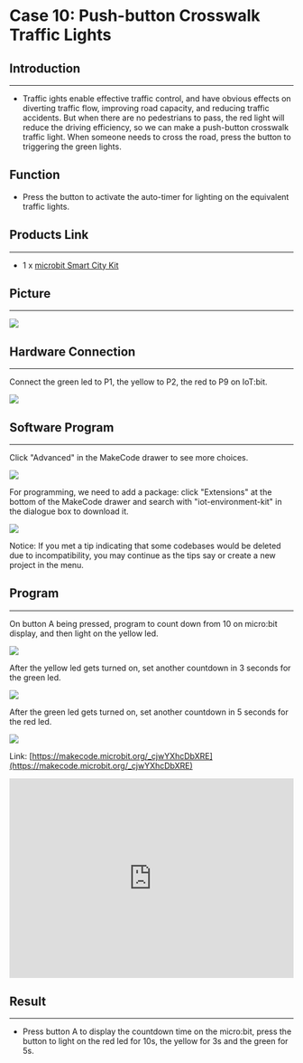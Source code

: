 # Case 10: Push-button Crosswalk Traffic Lights


##  Introduction 
---

- Traffic ights enable effective traffic control, and have obvious effects on diverting traffic flow, improving road capacity, and reducing traffic accidents. But when there are no pedestrians to pass, the red light will reduce the driving efficiency, so we can make a push-button crosswalk traffic light. When someone needs to cross the road, press the button to triggering the green lights. 


##  Function 

- Press the button to activate the auto-timer for lighting on the equivalent traffic lights. 

## Products Link
---
- 1 x [microbit Smart City Kit]()

## Picture
---
![](./images/microbit-Smart-City-Kit-case-06-02.png)

## Hardware Connection
---

Connect the green led to P1, the yellow to P2, the red to P9 on IoT:bit. 

![](./images/microbit-Smart-City-Kit-case-04-03.png)

## Software Program

---

Click "Advanced" in the MakeCode drawer to see more choices. 

![](./images/microbit-Smart-City-Kit-case-01-04.png)

For programming, we need to add a package: click "Extensions" at the bottom of the MakeCode drawer and search with "iot-environment-kit" in the dialogue box to download it. 

![](./images/microbit-Smart-City-Kit-case-01-05.png)



Notice: If you met a tip indicating that some codebases would be deleted due to incompatibility, you may continue as the tips say or create a new project in the menu. 

## Program

---

On button A being pressed, program to count down from 10 on micro:bit display, and then light on the yellow led. 

![](./images/microbit-Smart-City-Kit-case-10-07.png)

After the yellow led gets turned on, set another countdown in 3 seconds for the green led. 

![](./images/microbit-Smart-City-Kit-case-10-08.png)

After the green led gets turned on, set another countdown in 5 seconds for the red led. 


![](./images/microbit-Smart-City-Kit-case-10-09.png)

Link: [https://makecode.microbit.org/_cjwYXhcDbXRE](https://makecode.microbit.org/_cjwYXhcDbXRE)

<div style="position:relative;height:0;padding-bottom:70%;overflow:hidden;">
<iframe style="position:absolute;top:0;left:0;width:100%;height:100%;" src="https://makecode.microbit.org/#pub:https://makecode.microbit.org/_cjwYXhcDbXRE" frameborder="0" sandbox="allow-popups allow-forms allow-scripts allow-same-origin">
</iframe>
</div>  


## Result
---
- Press button A to display the countdown time on the micro:bit, press the button to light on the red led for 10s, the yellow for 3s and the green for 5s. 



